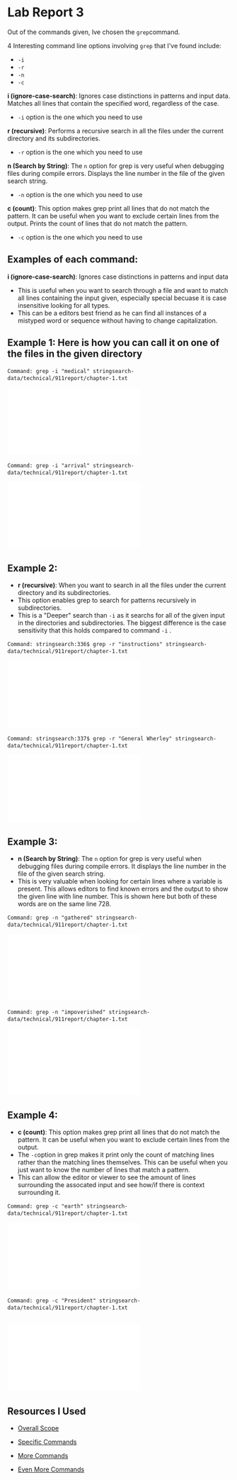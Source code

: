 # Lab Report 3


Out of the commands given, Ive chosen the `grep`command.


4 Interesting command line options involving `grep` that I've found include:


- `-i`
- `-r`
- `-n`
- `-c`



**i (ignore-case-search)**:  Ignores case distinctions in patterns and input data. Matches all lines that contain the specified word, regardless of the case.
- `-i` option is the one which you need to use

**r (recursive)**: Performs a recursive search in all the files under the current directory and its subdirectories.
- `-r` option is the one which you need to use

**n (Search by String)**: The `n` option for grep is very useful when debugging files during compile errors. Displays the line number in the file of the given search string.
- `-n` option is the one which you need to use

**c (count)**: This option makes grep print all lines that do not match the pattern. It can be useful when you want to exclude certain lines from the output. Prints the count of lines that do not match the pattern.
- `-c` option is the one which you need to use


## Examples of each command:
**i (ignore-case-search)**: Ignores case distinctions in patterns and input data
- This is useful when you want to search through a file and want to match all lines containing the input given, especially special becuase it is case insensitive looking for all types.
- This can be a editors best friend as he can find all instances of a mistyped word or sequence without having to change capitalization.

## Example 1: Here is how you can call it on one of the files in the given directory
 ```
Command: grep -i "medical" stringsearch-data/technical/911report/chapter-1.txt
 ```

![image](firstt.pdf)

```
Command: grep -i "arrival" stringsearch-data/technical/911report/chapter-1.txt
```
![image](seccond.pdf)


## Example 2:
- **r (recursive)**: When you want to search in all the files under the current directory and its subdirectories.
- This option enables grep to search for patterns recursively in subdirectories.
- This is a "Deeper" search than `-i` as it searchs for all of the given input in the directories and subdirectories. The biggest difference is the case sensitivity that this holds compared to command `-i` .

```
Command: stringsearch:336$ grep -r "instructions" stringsearch-data/technical/911report/chapter-1.txt
```
![image](tthird.pdf)
 
  ```
Command: stringsearch:337$ grep -r "General Wherley" stringsearch-data/technical/911report/chapter-1.txt
 ```

![image](fourrth.pdf)


## Example 3:
- **n (Search by String)**: The `n` option for grep is very useful when debugging files during compile errors. It displays the line number in the file of the given search string.
- This is very valuable when looking for certain lines where a variable is present. This allows editors to find known errors and the output to show the given line with line number. This is shown here but both of these words are on the same line 728.
```
Command: grep -n "gathered" stringsearch-data/technical/911report/chapter-1.txt
```

![image](5.pdf)

```
Command: grep -n "impoverished" stringsearch-data/technical/911report/chapter-1.txt
```

![image](six.pdf)


## Example 4:
- **c (count)**: This option makes grep print all lines that do not match the pattern. It can be useful when you want to exclude certain lines from the output.
- The `-c`option in grep makes it print only the count of matching lines rather than the matching lines themselves. This can be useful when you just want to know the number of lines that match a pattern.
- This can allow the editor or viewer to see the amount of lines surrounding the assocated input and see how/if there is context surrounding it.

```
Command: grep -c "earth" stringsearch-data/technical/911report/chapter-1.txt
```

![image](seven.pdf)

```
Command: grep -c "President" stringsearch-data/technical/911report/chapter-1.txt 
```

![image](8.pdf)
---
## Resources I Used

- [Overall Scope](https://www.thegeekstuff.com/2009/03/15-practical-unix-grep-command-examples/)

- [Specific Commands](https://www.tecmint.com/12-practical-examples-of-linux-grep-command/)

- [More Commands](https://www.digitalocean.com/community/tutorials/grep-command-in-linux-unix)

- [Even More Commands](https://www.freecodecamp.org/news/grep-command-in-linux-usage-options-and-syntax-examples/)
